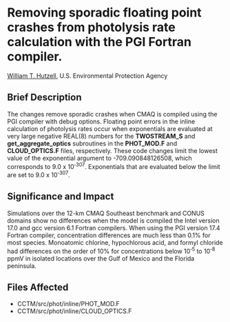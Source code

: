 # Removing sporadic floating point crashes from photolysis rate calculation with the PGI Fortran compiler.
 
[William T. Hutzell](mailto:hutzell.bill@epa.gov), U.S. Environmental Protection Agency

## Brief Description
The changes remove sporadic crashes when CMAQ is compiled using the PGI compiler with debug options. Floating point errors in the inline calculation of photolysis rates occur when exponentials are evaluated at very large negative REAL(8) numbers for the **TWOSTREAM_S** and **get_aggregate_optics** subroutines in the **PHOT_MOD.F** and **CLOUD_OPTICS.F** files, respectively. These code changes limit the lowest value of the exponential argument to -709.090848126508, which corresponds to 9.0&nbsp;x&nbsp;10<sup>&#8209;307</sup>. Exponentials that are evaluated below the limit are set to 9.0&nbsp;x&nbsp;10<sup>&#8209;307</sup>.

## Significance and Impact
Simulations over the 12-km CMAQ Southeast benchmark and CONUS domains show no differences when the model is compiled the Intel version 17.0 and gcc version 6.1 Fortran compilers. When using the PGI version 17.4 Fortran compiler, concentration differences are much less than 0.1% for most species. Monoatomic chlorine, hypochlorous acid, and formyl chloride had differences on the order of 10% for concentrations below 10<sup>&#8209;5</sup> to 10<sup>&#8209;8</sup> ppmV in isolated locations over the Gulf of Mexico and the Florida peninsula.

## Files Affected

* CCTM/src/phot/inline/PHOT_MOD.F
* CCTM/src/phot/inline/CLOUD_OPTICS.F
